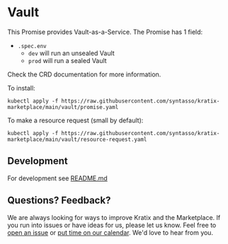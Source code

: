 # Vault

This Promise provides Vault-as-a-Service. The Promise has 1 field:

- `.spec.env`
  - `dev` will run an unsealed Vault
  - `prod` will run a sealed Vault

Check the CRD documentation for more information.

To install:

```
kubectl apply -f https://raw.githubusercontent.com/syntasso/kratix-marketplace/main/vault/promise.yaml
```

To make a resource request (small by default):

```
kubectl apply -f https://raw.githubusercontent.com/syntasso/kratix-marketplace/main/vault/resource-request.yaml
```

## Development

For development see [README.md](./internal/README.md)

## Questions? Feedback?

We are always looking for ways to improve Kratix and the Marketplace. If you run into issues or have ideas for us, please let us know. Feel free to [open an issue](https://github.com/syntasso/kratix-marketplace/issues/new/choose) or [put time on our calendar](https://www.syntasso.io/contact-us). We'd love to hear from you.
